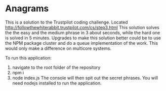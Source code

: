 # Anagrams
This is a solution to the Trustpilot coding challenge. Located http://followthewhiterabbit.trustpilot.com/cs/step3.html
This solution solves the the easy and the medium phrase in 3 about seconds, while the hard one is solved in 5 minutes.
Upgrades to make this solution better could be to use the NPM package cluster and do a queue implementation of the work.
This would only make a difference on multicore systems.

To run this application:
1. navigate to the root folder of the repository
2. npm i
3. node index.js
The console will then spit out the secret phrases.
You will need nodejs installed to run the application.


